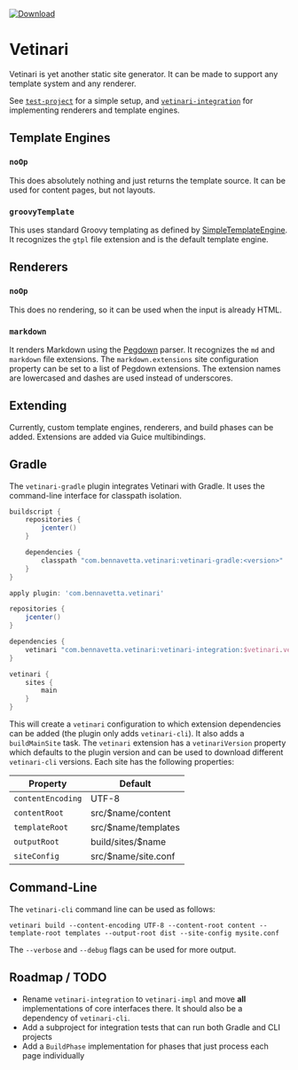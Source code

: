 [ ![Download](https://api.bintray.com/packages/ben-navetta/maven/vetinari/images/download.png) ](https://bintray.com/ben-navetta/maven/vetinari/_latestVersion)

# Vetinari

Vetinari is yet another static site generator. It can be made to support any template system and any renderer.

See [`test-project`](https://github.com/roguePanda/vetinari/tree/master/test-project) for a simple setup, and
[`vetinari-integration`](https://github.com/roguePanda/vetinari/tree/master/test-project) for implementing renderers and template engines.

## Template Engines

### `noOp`

This does absolutely nothing and just returns the template source. It can be used for content pages, but not layouts.

### `groovyTemplate`

This uses standard Groovy templating as defined by [SimpleTemplateEngine](http://beta.groovy-lang.org/docs/groovy-2.3.2/html/documentation/#_simpletemplateengine).
It recognizes the `gtpl` file extension and is the default template engine.

## Renderers

### `noOp`

This does no rendering, so it can be used when the input is already HTML.

### `markdown`

It renders Markdown using the [Pegdown](https://github.com/sirthias/pegdown) parser. It recognizes the `md` and `markdown` file extensions.
The `markdown.extensions` site configuration property can be set to a list of Pegdown extensions. The extension names are lowercased
and dashes are used instead of underscores.

## Extending

Currently, custom template engines, renderers, and build phases can be added.
Extensions are added via Guice multibindings.

## Gradle

The `vetinari-gradle` plugin integrates Vetinari with Gradle. It uses the command-line interface for classpath isolation.

```groovy
buildscript {
	repositories {
		jcenter()
	}

	dependencies {
		classpath "com.bennavetta.vetinari:vetinari-gradle:<version>"
	}
}

apply plugin: 'com.bennavetta.vetinari'

repositories {
	jcenter()
}

dependencies {
	vetinari "com.bennavetta.vetinari:vetinari-integration:$vetinari.vetinariVersion"
}

vetinari {
	sites {
		main
	}
}
```

This will create a `vetinari` configuration to which extension dependencies can be added (the plugin only adds `vetinari-cli`). It also adds a `buildMainSite` task.
The `vetinari` extension has a `vetinariVersion` property which defaults to the plugin version and can be used to download different `vetinari-cli` versions.
Each site has the following properties:

Property          | Default
------------------|---------------------
`contentEncoding` | UTF-8
`contentRoot`     | src/$name/content
`templateRoot`    | src/$name/templates
`outputRoot`      | build/sites/$name
`siteConfig`      | src/$name/site.conf

## Command-Line

The `vetinari-cli` command line can be used as follows:

```shellsession
vetinari build --content-encoding UTF-8 --content-root content --template-root templates --output-root dist --site-config mysite.conf
```
The `--verbose` and `--debug` flags can be used for more output.

## Roadmap / TODO

* Rename `vetinari-integration` to `vetinari-impl` and move **all** implementations of core interfaces there. It should also be a dependency of `vetinari-cli`.
* Add a subproject for integration tests that can run both Gradle and CLI projects
* Add a `BuildPhase` implementation for phases that just process each page individually
